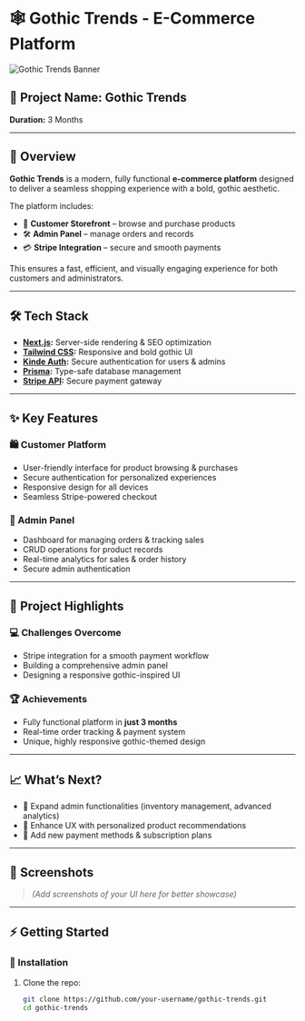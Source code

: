 # 🕸️ Gothic Trends - E-Commerce Platform  

![Gothic Trends Banner](https://lnkd.in/dTTvaJ6v)  

## 🔗 Project Name: Gothic Trends  
**Duration:** 3 Months  

---

## 📖 Overview  

**Gothic Trends** is a modern, fully functional **e-commerce platform** designed to deliver a seamless shopping experience with a bold, gothic aesthetic.  

The platform includes:  
- 🛒 **Customer Storefront** – browse and purchase products  
- 🛠️ **Admin Panel** – manage orders and records  
- 💳 **Stripe Integration** – secure and smooth payments  

This ensures a fast, efficient, and visually engaging experience for both customers and administrators.  

---

## 🛠️ Tech Stack  

- **[Next.js](https://nextjs.org/):** Server-side rendering & SEO optimization  
- **[Tailwind CSS](https://tailwindcss.com/):** Responsive and bold gothic UI  
- **[Kinde Auth](https://kinde.com/):** Secure authentication for users & admins  
- **[Prisma](https://www.prisma.io/):** Type-safe database management  
- **[Stripe API](https://stripe.com/):** Secure payment gateway  

---

## ✨ Key Features  

### 🛍️ Customer Platform  
- User-friendly interface for product browsing & purchases  
- Secure authentication for personalized experiences  
- Responsive design for all devices  
- Seamless Stripe-powered checkout  

### 🔧 Admin Panel  
- Dashboard for managing orders & tracking sales  
- CRUD operations for product records  
- Real-time analytics for sales & order history  
- Secure admin authentication  

---

## 🚀 Project Highlights  

### 💻 Challenges Overcome  
- Stripe integration for a smooth payment workflow  
- Building a comprehensive admin panel  
- Designing a responsive gothic-inspired UI  

### 🏆 Achievements  
- Fully functional platform in **just 3 months**  
- Real-time order tracking & payment system  
- Unique, highly responsive gothic-themed design  

---

## 📈 What’s Next?  
- 🔹 Expand admin functionalities (inventory management, advanced analytics)  
- 🔹 Enhance UX with personalized product recommendations  
- 🔹 Add new payment methods & subscription plans  

---

## 📸 Screenshots  

> *(Add screenshots of your UI here for better showcase)*  

---

## ⚡ Getting Started  

### 🔧 Installation  
1. Clone the repo:  
   ```bash
   git clone https://github.com/your-username/gothic-trends.git
   cd gothic-trends
